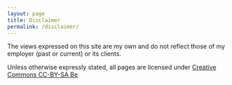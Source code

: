 ```yaml
---
layout: page
title: Disclaimer
permalink: /disclaimer/
---
```


The views expressed on this site are my own and do not reflect those of my
employer (past or current) or its clients.

Unless otherwise expressly stated, all pages are licensed under [Creative Commons CC-BY-SA Be](https://creativecommons.org/licenses/by-sa/2.0/be/)
